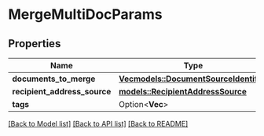 # MergeMultiDocParams

## Properties

Name | Type | Description | Notes
------------ | ------------- | ------------- | -------------
**documents_to_merge** | [**Vec<models::DocumentSourceIdentifier>**](documentSourceIdentifier.md) |  | 
**recipient_address_source** | [**models::RecipientAddressSource**](recipientAddressSource.md) |  | 
**tags** | Option<**Vec<String>**> |  | [optional]

[[Back to Model list]](../README.md#documentation-for-models) [[Back to API list]](../README.md#documentation-for-api-endpoints) [[Back to README]](../README.md)


